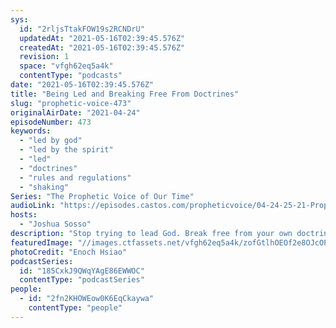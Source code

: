 ```yaml
---
sys:
  id: "2rljsTtakFOW19s2RCNDrU"
  updatedAt: "2021-05-16T02:39:45.576Z"
  createdAt: "2021-05-16T02:39:45.576Z"
  revision: 1
  space: "vfgh62eq5a4k"
  contentType: "podcasts"
date: "2021-05-16T02:39:45.576Z"
title: "Being Led and Breaking Free From Doctrines"
slug: "prophetic-voice-473"
originalAirDate: "2021-04-24"
episodeNumber: 473
keywords:
  - "led by god"
  - "led by the spirit"
  - "led"
  - "doctrines"
  - "rules and regulations"
  - "shaking"
Series: "The Prophetic Voice of Our Time"
audioLink: "https://episodes.castos.com/propheticvoice/04-24-25-21-Prophetic-Voice-of-our-Time-[mixdown]-01.mp3"
hosts:
  - "Joshua Sosso"
description: "Stop trying to lead God. Break free from your own doctrines and allow God to lead you instead. Allow yourself to be uncomfortable, and don't be surprised if the how/where God leads you is unconventional. There has been a shaking so that God can put the Church in order."
featuredImage: "//images.ctfassets.net/vfgh62eq5a4k/zofGtlhOEOf2e8OJcOPFi/5dc8d97a726de126f52b8c9b6014d41c/enoch-hsiao-4lfZHaIBWMc-unsplash__1_.jpg"
photoCredit: "Enoch Hsiao"
podcastSeries:
  id: "185CxkJ9QWqYAgE86EWWOC"
  contentType: "podcastSeries"
people:
  - id: "2fn2KHOWEow0K6EqCkaywa"
    contentType: "people"
---
```

